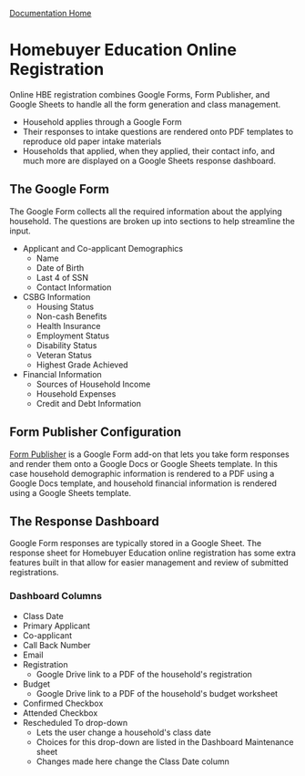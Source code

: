 [Documentation Home](../README.md)

# Homebuyer Education Online Registration

Online HBE registration combines Google Forms, Form Publisher, and Google Sheets to handle all the form generation and class management.

- Household applies through a Google Form
- Their responses to intake questions are rendered onto PDF templates to reproduce old paper intake materials
- Households that applied, when they applied, their contact info, and much more are displayed on a Google Sheets response dashboard.

## The Google Form

The Google Form collects all the required information about the applying household. The questions are broken up into sections to help streamline the input.

- Applicant and Co-applicant Demographics
  - Name
  - Date of Birth
  - Last 4 of SSN
  - Contact Information
- CSBG Information
  - Housing Status
  - Non-cash Benefits
  - Health Insurance
  - Employment Status
  - Disability Status
  - Veteran Status
  - Highest Grade Achieved
- Financial Information
  - Sources of Household Income
  - Household Expenses
  - Credit and Debt Information
  

## Form Publisher Configuration

[Form Publisher](https://form-publisher.com/) is a Google Form add-on that lets you take form responses and render them onto a Google Docs or Google Sheets template. In this case household demographic information is rendered to a PDF using a Google Docs template, and household financial information is rendered using a Google Sheets template.



## The Response Dashboard

Google Form responses are typically stored in a Google Sheet. The response sheet for Homebuyer Education online registration has some extra features built in that allow for easier management and review of submitted registrations.

### Dashboard Columns

- Class Date
- Primary Applicant
- Co-applicant
- Call Back Number
- Email
- Registration
  - Google Drive link to a PDF of the household's registration
- Budget
  - Google Drive link to a PDF of the household's budget worksheet
- Confirmed Checkbox
- Attended Checkbox
- Rescheduled To drop-down
  - Lets the user change a household's class date
  - Choices for this drop-down are listed in the Dashboard Maintenance sheet
  - Changes made here change the Class Date column
  

